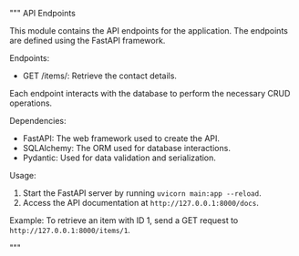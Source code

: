 """
API Endpoints

This module contains the API endpoints for the application. The endpoints are defined using the FastAPI framework.

Endpoints:
- GET /items/: Retrieve the contact details.

Each endpoint interacts with the database to perform the necessary CRUD operations.

Dependencies:
- FastAPI: The web framework used to create the API.
- SQLAlchemy: The ORM used for database interactions.
- Pydantic: Used for data validation and serialization.

Usage:
1. Start the FastAPI server by running `uvicorn main:app --reload`.
2. Access the API documentation at `http://127.0.0.1:8000/docs`.

Example:
To retrieve an item with ID 1, send a GET request to `http://127.0.0.1:8000/items/1`.

"""